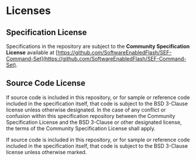 # Licenses

## Specification License

Specifications in the repository are subject to the **Community Specification License** available at [https://github.com/SoftwareEnabledFlash/SEF-Command-Set](https://github.com/SoftwareEnabledFlash/SEF-Command-Set).

## Source Code License

If source code is included in this repository, or for sample or reference code included in the specification itself, that code is subject to the BSD 3-Clause license unless otherwise designated. In the case of any conflict or confusion within this specification repository between the Community Specification License and the BSD 3-Clause or other designated license, the terms of the Community Specification License shall apply.

If source code is included in this repository, or for sample or reference code included in the specification itself, that code is subject to the BSD 3-Clause license unless otherwise marked.